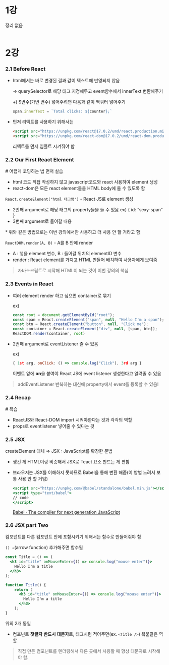 # 1강
정리 없음<br/><br/>

# 2강
### 2.1 Before React
- html에서는 바로 변경된 결과 값이 텍스트에 반영되지 않음
    
    ⇒ querySelector로 해당 태그 지정해두고 event함수에서 innerText 변환해주기
    
    +) $변수(가변 변수) 넣어주려면 다음과 같이 백쿼터 넣어주기
    ```javascript 
    span.innerText = `Total clicks: ${counter};`
    ``` 
    
- 먼저 리액트를 사용하기 위해서는
    ```html
    <script src="https://unpkg.com/react@17.0.2/umd/react.production.min.js"></script>
    <script src="https://unpkg.com/react-dom@17.0.2/umd/react-dom.production.min.js"></script>
    ```
    리액트를 먼저 임폴트 시켜줘야 함

### 2.2 Our First React Element
\# 어렵게 코딩하는 법 먼저 실습

- html 코드 직접 작성하지 않고 javascript코드와 react 사용하여 element 생성
- react-dom은 모든 react element들을 HTML body에 둘 수 있도록 함

`React.createElement("html 태그명")` - React JS로 element 생성

- 2번째 argument로 해당 태그의 property들을 둘 수 있음 ex) { id: “sexy-span” }
- 3번째 argument로 들어갈 내용

 \* 위와 같은 방법으로는 이번 강의에서만 사용하고 더 사용 안 할 거라고 함

`ReactDOM.render(A, B)` - A를 B 안에 render

- A : 넣을 element 변수, B : 들어갈 위치의 elementID 변수
- render : React element를 가지고 HTML 만들어 배치하여 사용자에게 보여줌

> 자바스크립트로 시작해 HTML이 되는 것이 이번 강의의 핵심

### 2.3 Events in React
- 여러 element render 하고 싶으면 container로 묶기

    ex)
    ```jsx
    const root = document.getElementById("root");
    const span = React.createElement("span", null, "Hello I'm a span");
    const btn = React.createElement("button", null, "Click me");
    const container = React.createElement("div", null, [span, btn]);
    ReactDOM.render(container, root)
    ```
    
- 2번째 argument로 eventListener 줄 수 있음

    ex)
    ```jsx
    { 1st arg, onClick: () => console.log("Click"), 3rd arg }
    ```
    이벤트 앞에 **on**을 붙여야 React JS에 event listener 생성한다고 알려줄 수 있음

> addEventListener 반복하는 대신에 property에서 event를 등록할 수 있음!

### 2.4 Recap
\# 복습
- ReactJS와 React-DOM import 시켜야한다는 것과 각각의 역할
- props로 eventlistener 넣어줄 수 있다는 것

### 2.5 JSX
createElement 대체 ⇒ JSX : JavaScript를 확장한 문법

- 생긴 게 HTML이랑 비슷해서 JSX로 Teact 요소 만드는 게 편함
- 브라우저는 JSX를 이해하지 못하므로 Babel을 통해 변환 해줌(이 방법 느려서 보통 사용 안 할 거임)

    ```jsx
    <script src="https://unpkg.com/@babel/standalone/babel.min.js"></script>
    <script type="text/babel">
    // code
    </script>
    ```
    [Babel · The compiler for next generation JavaScript](https://babeljs.io/)

### 2.6 JSX part Two
컴포넌트를 다른 컴포넌트 안에 포함시키기 위해서는 함수로 만들어줘야 함

`() ⇒`(arrow function) 추가해주면 함수됨
```jsx
const Title = () => (
  <h3 id="title" onMouseEnter={() => console.log("mouse enter")}>
    Hello I'm a title
  </h3>
);
```
```jsx
function Title() {
	return (
	  <h3 id="title" onMouseEnter={() => console.log("mouse enter")}>
	    Hello I'm a title
	  </h3>
	);
}
```
위의 2개 동일

- 컴포넌트 **첫글자 반드시 대문자**로,  태그처럼 적어주면(ex. `<Title />`) 복붙같은 역할

> 직접 만든 컴포넌트를 렌더링해서 다른 곳에서 사용할 때 항상 대문자로 시작해야 함.